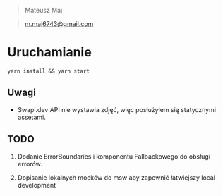 > Mateusz Maj

> m.maj6743@gmail.com

# Uruchamianie

`yarn install && yarn start`

## Uwagi

-   Swapi.dev API nie wystawia zdjęć, więc posłużyłem się statycznymi assetami.

## TODO

1. Dodanie ErrorBoundaries i komponentu Fallbackowego do obsługi errorów.

2. Dopisanie lokalnych mocków do msw aby zapewnić łatwiejszy local development